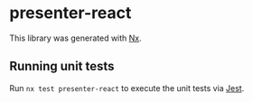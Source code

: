 # presenter-react

This library was generated with [Nx](https://nx.dev).

## Running unit tests

Run `nx test presenter-react` to execute the unit tests via [Jest](https://jestjs.io).

